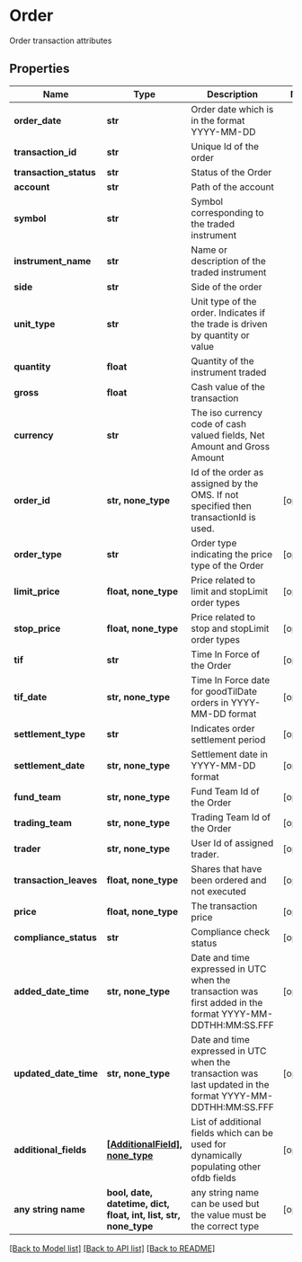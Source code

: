 # Order

Order transaction attributes

## Properties
Name | Type | Description | Notes
------------ | ------------- | ------------- | -------------
**order_date** | **str** | Order date which is in the format YYYY-MM-DD | 
**transaction_id** | **str** | Unique Id of the order | 
**transaction_status** | **str** | Status of the Order | 
**account** | **str** | Path of the account | 
**symbol** | **str** | Symbol corresponding to the traded instrument | 
**instrument_name** | **str** | Name or description of the traded instrument | 
**side** | **str** | Side of the order | 
**unit_type** | **str** | Unit type of the order. Indicates if the trade is driven by quantity or value | 
**quantity** | **float** | Quantity of the instrument traded | 
**gross** | **float** | Cash value of the transaction | 
**currency** | **str** | The iso currency code of cash valued fields, Net Amount and Gross Amount | 
**order_id** | **str, none_type** | Id of the order as assigned by the OMS. If not specified then transactionId is used. | [optional] 
**order_type** | **str** | Order type indicating the price type of the Order | [optional] 
**limit_price** | **float, none_type** | Price related to limit and stopLimit order types | [optional] 
**stop_price** | **float, none_type** | Price related to stop and stopLimit order types | [optional] 
**tif** | **str** | Time In Force of the Order | [optional] 
**tif_date** | **str, none_type** | Time In Force date for goodTilDate orders in YYYY-MM-DD format | [optional] 
**settlement_type** | **str** | Indicates order settlement period | [optional] 
**settlement_date** | **str, none_type** | Settlement date in YYYY-MM-DD format | [optional] 
**fund_team** | **str, none_type** | Fund Team Id of the Order | [optional] 
**trading_team** | **str, none_type** | Trading Team Id of the Order | [optional] 
**trader** | **str, none_type** | User Id of assigned trader. | [optional] 
**transaction_leaves** | **float, none_type** | Shares that have been ordered and not executed | [optional] 
**price** | **float, none_type** | The transaction price | [optional] 
**compliance_status** | **str** | Compliance check status | [optional] 
**added_date_time** | **str, none_type** | Date and time expressed in UTC when the transaction was first added in the format YYYY-MM-DDTHH:MM:SS.FFF | [optional] 
**updated_date_time** | **str, none_type** | Date and time expressed in UTC when the transaction was last updated in the format YYYY-MM-DDTHH:MM:SS.FFF | [optional] 
**additional_fields** | [**[AdditionalField], none_type**](AdditionalField.md) | List of additional fields which can be used for dynamically populating other ofdb fields | [optional] 
**any string name** | **bool, date, datetime, dict, float, int, list, str, none_type** | any string name can be used but the value must be the correct type | [optional]

[[Back to Model list]](../README.md#documentation-for-models) [[Back to API list]](../README.md#documentation-for-api-endpoints) [[Back to README]](../README.md)


